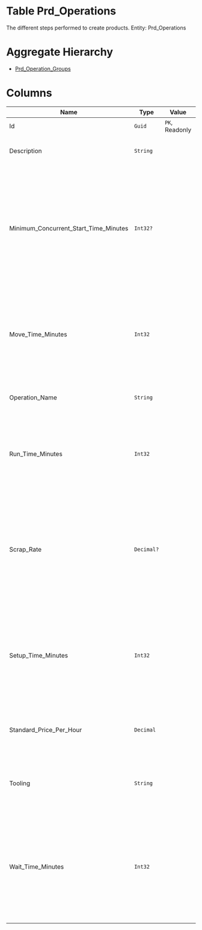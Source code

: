 # Table Prd_Operations

The different steps performed to create products. Entity: Prd_Operations

# Aggregate Hierarchy

* [Prd_Operation_Groups](Prd_Operation_Groups.md)

# Columns

| Name | Type | Value | Description |
| - | - | - | --- |
|Id|`Guid`|`PK`, Readonly||
|Description|`String`||The description of this Operation. |
|Minimum_Concurrent_Start_Time_Minutes|`Int32?`||How many minutes after the start of this operation can the next operation start. null means that the next operation should wait this operation to finish before starting. |
|Move_Time_Minutes|`Int32`||The time required for the product to move to the next operation. During this time no resource is allocated. `Required` `Default(0)` |
|Operation_Name|`String`||The name of this Operation. `Required` `Filter(like)` |
|Run_Time_Minutes|`Int32`||The time required to process one product lot. The run time is calculated for each produced lot. `Required` `Default(0)` |
|Scrap_Rate|`Decimal?`||The percentage (0..1) of scrap usually occurring during the production operation. null means that the scrap rate cannot be generally calculated. |
|Setup_Time_Minutes|`Int32`||The time required to setup the operation. The setup is incurred only once, regardless of the produced quntity. `Required` `Default(0)` |
|Standard_Price_Per_Hour|`Decimal`||Standard price for 1 hour work for this operation. `Required` `Default(0)` |
|Tooling|`String`||Short description of the needed instruments for the operation. |
|Wait_Time_Minutes|`Int32`||The time required to wait after completing the operation. During this time, the resource is still allocated to the operation. `Required` `Default(0)` |
